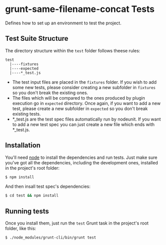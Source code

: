 # grunt-same-filename-concat Tests
Defines how to set up an environment to test the project.

## Test Suite Structure
The directory structure within the `test` folder follows theese rules:
```
test
  |----fixtures
  |----expected
  |----*_test.js
```
- The test input files are placed in the `fixtures` folder. If you wish to add some new tests,
please consider creating a new subfolder in `fixtures` so you don't break the existing ones.
- The files which will be compared to the ones produced by plugin execution go in `expected` directory.
Once again, if you want to add a new test, please create a new subfolder in `expected` so you don't
break existing tests.
- \*\_test.js are the test spec files automatically run by nodeunit. If you want to add a new
test spec you can just create a new file which ends with \*\_test.js.

## Installation
You'll need [node](https://nodejs.org/) to install the dependencies and run tests.
Just make sure you've got all the dependencies, including the development ones, installed in the
project's root folder:
```sh
$ npm install
```
And then insall test spec's dependencies:
```sh
$ cd test && npm install
```

## Running tests
Once you install them, just run the `test` Grunt task in the project's root folder, like this:
```sh
$ ./node_modules/grunt-cli/bin/grunt test
```
